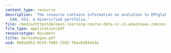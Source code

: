```yaml
---
content_type: resource
description: 'The resource contains information on evolution to EPCglobal, UCC and
  EAN, GS1: a diversified portfolio.'
file: /media/https%3A/open-learning-course-data-rc.s3.amazonaws.com/esd-290-special-topics-in-supply-chain-management-spring-2005/060a50539c55fd852582f0ac63844a3e_berniehogan.pdf
file_type: application/pdf
resourcetype: Document
title: berniehogan.pdf
uid: 060a5053-9c55-fd85-2582-f0ac63844a3e
---
```

